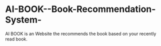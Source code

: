# AI-BOOK--Book-Recommendation-System-
AI BOOK is an Website the recommends the book based on your recently read book.
